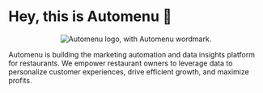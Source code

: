 # Hey, this is Automenu 👋

<p align="center">
  <picture>
    <source media="(prefers-color-scheme: dark)" srcset="https://cdn.automenu.co/assets/brand/automenu-logo-white.v1.svg">
    <img src="https://cdn.automenu.co/assets/brand/automenu-logo.v1.svg" alt="Automenu logo, with Automenu wordmark.">
  </picture>
</p>

Automenu is building the marketing automation and data insights platform for restaurants. We empower restaurant owners to leverage data to personalize customer experiences, drive efficient growth, and maximize profits.
